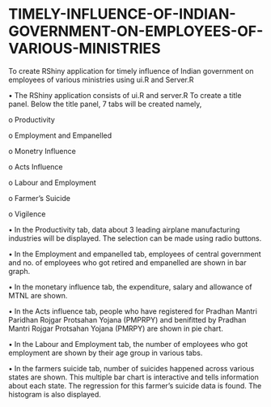 # TIMELY-INFLUENCE-OF-INDIAN-GOVERNMENT-ON-EMPLOYEES-OF-VARIOUS-MINISTRIES
To create RShiny application for timely influence of Indian government on employees of various ministries using ui.R and Server.R

•	The RShiny application consists of ui.R and server.R To create a title panel. Below the title panel, 7 tabs will be created namely,
  
  o	Productivity
  
  o	Employment and Empanelled
  
  o	Monetry Influence
  
  o	Acts Influence
  
  o	Labour and Employment
  
  o	Farmer’s Suicide
  
  o	Vigilence

•	In the Productivity tab, data about 3 leading airplane manufacturing industries will be displayed. The selection can be made using radio buttons.

•	In the Employment and empanelled tab, employees of central government and no. of employees who got retired and empanelled are shown in bar graph.

•	In the monetary influence tab, the expenditure, salary and allowance of MTNL are shown.

•	In the Acts influence tab, people who have registered for Pradhan Mantri Paridhan Rojgar Protsahan Yojana (PMPRPY) and benifitted by Pradhan Mantri Rojgar Protsahan Yojana (PMRPY) are shown in pie chart.

•	In the Labour and Employment tab, the number of employees who got employment are shown by their age group in various tabs.

•	In the farmers suicide tab, number of suicides happened across various states are shown. This multiple bar chart is interactive and tells information about each state.	The regression for this farmer’s suicide data is found. The histogram is also displayed.
